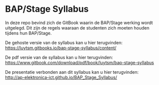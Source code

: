 # BAP/Stage Syllabus
In deze repo bevind zich de GitBook waarin de BAP/Stage werking wordt
uitgelegd. Dit zijn de regels waaraan de studenten zich moeten houden tijdens
hun BAP/Stage.

De gehoste versie van de syllabus kan u hier terugvinden:  
https://luytsm.gitbooks.io/bap-stage-syllabus/content/

De pdf versie van de syllabus kan u hier terugvinden:  
https://www.gitbook.com/download/pdf/book/luytsm/bap-stage-syllabus

De presentatie verbonden aan dit syllabus kan u hier terugvinden:  
http://ap-elektronica-ict.github.io/BAP_Stage_Syllabus/
